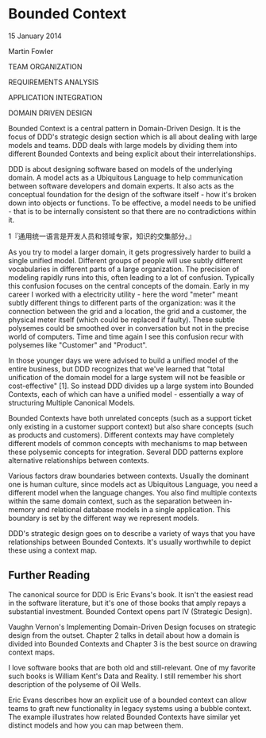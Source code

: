 # Bounded Context

15 January 2014

Martin Fowler

TEAM ORGANIZATION

REQUIREMENTS ANALYSIS

APPLICATION INTEGRATION

DOMAIN DRIVEN DESIGN

Bounded Context is a central pattern in Domain-Driven Design. It is the focus of DDD's strategic design section which is all about dealing with large models and teams. DDD deals with large models by dividing them into different Bounded Contexts and being explicit about their interrelationships.

DDD is about designing software based on models of the underlying domain. A model acts as a Ubiquitous Language to help communication between software developers and domain experts. It also acts as the conceptual foundation for the design of the software itself - how it's broken down into objects or functions. To be effective, a model needs to be unified - that is to be internally consistent so that there are no contradictions within it.

1『通用统一语言是开发人员和领域专家，知识的交集部分。』

As you try to model a larger domain, it gets progressively harder to build a single unified model. Different groups of people will use subtly different vocabularies in different parts of a large organization. The precision of modeling rapidly runs into this, often leading to a lot of confusion. Typically this confusion focuses on the central concepts of the domain. Early in my career I worked with a electricity utility - here the word "meter" meant subtly different things to different parts of the organization: was it the connection between the grid and a location, the grid and a customer, the physical meter itself (which could be replaced if faulty). These subtle polysemes could be smoothed over in conversation but not in the precise world of computers. Time and time again I see this confusion recur with polysemes like "Customer" and "Product".

In those younger days we were advised to build a unified model of the entire business, but DDD recognizes that we've learned that "total unification of the domain model for a large system will not be feasible or cost-effective" [1]. So instead DDD divides up a large system into Bounded Contexts, each of which can have a unified model - essentially a way of structuring Multiple Canonical Models.

Bounded Contexts have both unrelated concepts (such as a support ticket only existing in a customer support context) but also share concepts (such as products and customers). Different contexts may have completely different models of common concepts with mechanisms to map between these polysemic concepts for integration. Several DDD patterns explore alternative relationships between contexts.

Various factors draw boundaries between contexts. Usually the dominant one is human culture, since models act as Ubiquitous Language, you need a different model when the language changes. You also find multiple contexts within the same domain context, such as the separation between in-memory and relational database models in a single application. This boundary is set by the different way we represent models.

DDD's strategic design goes on to describe a variety of ways that you have relationships between Bounded Contexts. It's usually worthwhile to depict these using a context map.

## Further Reading

The canonical source for DDD is Eric Evans's book. It isn't the easiest read in the software literature, but it's one of those books that amply repays a substantial investment. Bounded Context opens part IV (Strategic Design).

Vaughn Vernon's Implementing Domain-Driven Design focuses on strategic design from the outset. Chapter 2 talks in detail about how a domain is divided into Bounded Contexts and Chapter 3 is the best source on drawing context maps.

I love software books that are both old and still-relevant. One of my favorite such books is William Kent's Data and Reality. I still remember his short description of the polyseme of Oil Wells.

Eric Evans describes how an explicit use of a bounded context can allow teams to graft new functionality in legacy systems using a bubble context. The example illustrates how related Bounded Contexts have similar yet distinct models and how you can map between them.